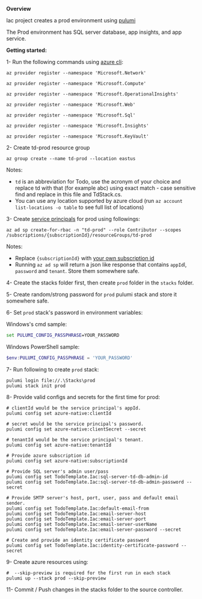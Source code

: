 ﻿**Overview**

Iac project creates a prod environment using [pulumi](https://www.pulumi.com/)

The Prod environment has SQL server database, app insights, and app service.

**Getting started:**

1-  Run the following commands using [azure cli](https://docs.microsoft.com/en-us/cli/azure/install-azure-cli):

```
az provider register --namespace 'Microsoft.Network'

az provider register --namespace 'Microsoft.Compute'

az provider register --namespace 'Microsoft.OperationalInsights'

az provider register --namespace 'Microsoft.Web'

az provider register --namespace 'Microsoft.Sql'

az provider register --namespace 'Microsoft.Insights'

az provider register --namespace 'Microsoft.KeyVault'

```

2- Create td-prod resource group

```
az group create --name td-prod --location eastus
```

Notes:
* `td` is an abbreviation for Todo, use the acronym of your choice and replace td with that (for example abc) using exact match - case sensitive find and replace in this file and TdStack.cs.
* You can use any location supported by azure cloud (run `az account list-locations -o table` to see full list of locations)

3- Create [service principals](https://docs.microsoft.com/en-us/azure/active-directory/develop/app-objects-and-service-principals) for prod using followings:

```
az ad sp create-for-rbac -n "td-prod" --role Contributor --scopes /subscriptions/{subscriptionId}/resourceGroups/td-prod
```

Notes:

* Replace `{subscriptionId}` with [your own subscription id](https://docs.microsoft.com/en-us/azure/media-services/latest/setup-azure-subscription-how-to)
* Running `az ad sp` will return a json like response that contains `appId`l, `password` and `tenant`. Store them somewhere safe.

4- Create the stacks folder first, then create `prod` folder in the `stacks` folder.

5- Create random/strong password for `prod` pulumi stack and store it somewhere safe.

6- Set `prod` stack's password in environment variables:

Windows's cmd sample:

```cmd
set PULUMI_CONFIG_PASSPHRASE=YOUR_PASSWORD
```

Windows PowerShell sample:

```powershell
$env:PULUMI_CONFIG_PASSPHRASE = 'YOUR_PASSWORD'
```

7- Run following to create `prod` stack:
```
pulumi login file://.\Stacks\prod
pulumi stack init prod
```

8- Provide valid configs and secrets for the first time for prod:

```
# clientId would be the service principal's appId.
pulumi config set azure-native:clientId 

# secret would be the service principal's password.
pulumi config set azure-native:clientSecret --secret

# tenantId would be the service principal's tenant.
pulumi config set azure-native:tenantId 

# Provide azure subscription id
pulumi config set azure-native:subscriptionId

# Provide SQL server's admin user/pass
pulumi config set TodoTemplate.Iac:sql-server-td-db-admin-id
pulumi config set TodoTemplate.Iac:sql-server-td-db-admin-password --secret

# Provide SMTP server's host, port, user, pass and default email sender.
pulumi config set TodoTemplate.Iac:default-email-from
pulumi config set TodoTemplate.Iac:email-server-host
pulumi config set TodoTemplate.Iac:email-server-port
pulumi config set TodoTemplate.Iac:email-server-userName
pulumi config set TodoTemplate.Iac:email-server-password --secret

# Create and provide an identity certificate password
pulumi config set TodoTemplate.Iac:identity-certificate-password --secret
```

9- Create azure resources using:
```
#  --skip-preview is required for the first run in each stack
pulumi up --stack prod --skip-preview
```

11- Commit / Push changes in the stacks folder to the source controller.
